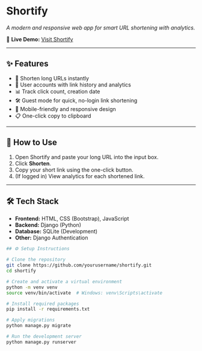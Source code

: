 # Shortify


*A modern and responsive web app for smart URL shortening with analytics.*

🔗 **Live Demo:** [Visit Shortify](https://shortify-hhe2.onrender.com/)

---

## ✨ Features

- 🔗 Shorten long URLs instantly
- 👤 User accounts with link history and analytics
- 📊 Track click count, creation date
- 🛠 Guest mode for quick, no-login link shortening
- 📱 Mobile-friendly and responsive design
- 📋 One-click copy to clipboard

---

## 🚀 How to Use

1. Open Shortify and paste your long URL into the input box.
2. Click **Shorten**.
3. Copy your short link using the one-click button.
4. (If logged in) View analytics for each shortened link.

---

## 🛠️ Tech Stack

- **Frontend:** HTML, CSS (Bootstrap), JavaScript
- **Backend:** Django (Python)
- **Database:** SQLite (Development) 
- **Other:** Django Authentication

```bash
## ⚙️ Setup Instructions

# Clone the repository
git clone https://github.com/yourusername/shortify.git
cd shortify

# Create and activate a virtual environment
python -m venv venv
source venv/bin/activate  # Windows: venv\Scripts\activate

# Install required packages
pip install -r requirements.txt

# Apply migrations
python manage.py migrate

# Run the development server
python manage.py runserver
